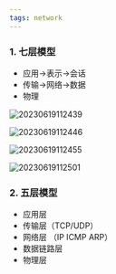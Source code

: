 ```yaml
---
tags: network
---
```


### 1. 七层模型
- 应用->表示->会话
- 传输->网络->数据
- 物理

![20230619112439](http://s3.airtlab.com/blog/20230619112439.png)

![20230619112446](http://s3.airtlab.com/blog/20230619112446.png)

![20230619112455](http://s3.airtlab.com/blog/20230619112455.png)

![20230619112501](http://s3.airtlab.com/blog/20230619112501.png)


### 2. 五层模型

- 应用层
- 传输层（TCP/UDP）
- 网络层 （IP ICMP ARP）
- 数据链路层
- 物理层